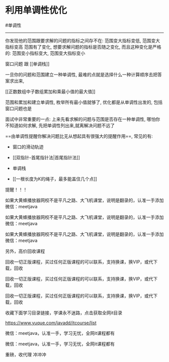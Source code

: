 # 利用单调性优化

#单调性

---
你发现他的范围跟要求解的问题的指标之间存不在: 范围变大指标变低, 范围变大指标变高
范围有了变化, 想要求解问题的指标是否随之变化, 而且这种变化是严格的:
范围变小指标变大, 范围变大指标变小

窗口问题 跟 [[单调栈]]

一旦你的问题和范围建立一种单调性, 最难的点就是选择什么一种计算顺序去把答案求出来, 

[[正数数组中子数组累加和乘最小值的最大值]]

范围和累加和建立单调性, 枚举所有最小值就够了, 优化都是从单调性出发的, 包括窗口问题也是

面试中非常重要的一点:
上来先看求解的问题与范围是否存在一种单调性, 哪怕你不知道如何求解, 先把单调性列出来,就离解决问题不远了

==由单调性提醒你解决问题比无从想起具有很强大的提醒作用==, 常见的有:
- 窗口的滑动轨迹
- [[双指针-首尾指针法|首尾指针法]]
- 单调栈



- [[一根长度为K的绳子，最多能盖住几个点]]



提醒！！！ 

如果大黄蜂播放器网校不是平凡之路、大飞机课堂，说明是翻录的，认准一手添加微信：meetjava 

如果大黄蜂播放器网校不是平凡之路、大飞机课堂，说明是翻录的，认准一手添加微信：meetjava 

如果大黄蜂播放器网校不是平凡之路、大飞机课堂，说明是翻录的，认准一手添加微信：meetjava 

另外，高价回收课程 

回收一切正版课程，买过任何正版课程的可以联系，支持换课，换VIP，或代下载，回收 

回收一切正版课程，买过任何正版课程的可以联系，支持换课，换VIP，或代下载，回收 

回收一切正版课程，买过任何正版课程的可以联系，支持换课，换VIP，或代下载，回收 

收藏下面学习目录链接，学课永不迷路，点击获取全网it目录 

https://www.yuque.com/javadd/itcourse/list 

微信：meetjava，认准一手，学习无忧，全网it课程都有 

微信：meetjava，认准一手，学习无忧，全网it课程都有 

重磅，收代理 冲冲冲 